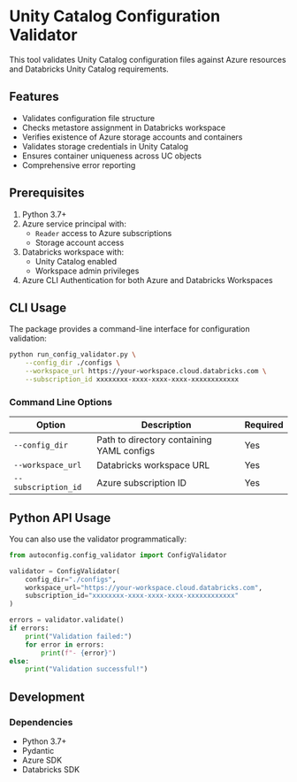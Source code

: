 # Unity Catalog Configuration Validator

This tool validates Unity Catalog configuration files against Azure resources and Databricks Unity Catalog requirements.

## Features
- Validates configuration file structure
- Checks metastore assignment in Databricks workspace
- Verifies existence of Azure storage accounts and containers
- Validates storage credentials in Unity Catalog
- Ensures container uniqueness across UC objects
- Comprehensive error reporting

## Prerequisites
1. Python 3.7+
2. Azure service principal with:
   - `Reader` access to Azure subscriptions
   - Storage account access
3. Databricks workspace with:
   - Unity Catalog enabled
   - Workspace admin privileges
4. Azure CLI Authentication for both Azure and Databricks Workspaces


## CLI Usage

The package provides a command-line interface for configuration validation:

```bash
python run_config_validator.py \
    --config_dir ./configs \
    --workspace_url https://your-workspace.cloud.databricks.com \
    --subscription_id xxxxxxxx-xxxx-xxxx-xxxx-xxxxxxxxxxxx
```

### Command Line Options

| Option | Description | Required |
|--------|-------------|----------|
| `--config_dir` | Path to directory containing YAML configs | Yes |
| `--workspace_url` | Databricks workspace URL | Yes |
| `--subscription_id` | Azure subscription ID | Yes |


## Python API Usage

You can also use the validator programmatically:

```python
from autoconfig.config_validator import ConfigValidator

validator = ConfigValidator(
    config_dir="./configs",
    workspace_url="https://your-workspace.cloud.databricks.com",
    subscription_id="xxxxxxxx-xxxx-xxxx-xxxx-xxxxxxxxxxxx"
)

errors = validator.validate()
if errors:
    print("Validation failed:")
    for error in errors:
        print(f"- {error}")
else:
    print("Validation successful!")
```



## Development

### Dependencies

- Python 3.7+
- Pydantic
- Azure SDK
- Databricks SDK
